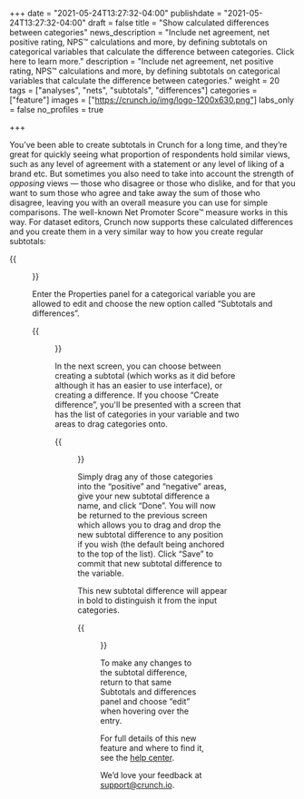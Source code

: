 +++
date = "2021-05-24T13:27:32-04:00"
publishdate = "2021-05-24T13:27:32-04:00"
draft = false
title = "Show calculated differences between categories"
news_description = "Include net agreement, net positive rating, NPS™ calculations and more, by defining subtotals on categorical variables that calculate the difference between categories. Click here to learn more."
description = "Include net agreement, net positive rating, NPS™ calculations and more, by defining subtotals on categorical variables that calculate the difference between categories."
weight = 20
tags = ["analyses", "nets", "subtotals", "differences"]
categories = ["feature"]
images = ["https://crunch.io/img/logo-1200x630.png"]
labs_only = false
no_profiles = true

+++

You’ve been able to create subtotals in Crunch for a long time, and they’re great for quickly seeing what proportion of respondents hold similar views, such as any level of agreement with a statement or any level of liking of a brand etc. But sometimes you also need to take into account the strength of *opposing* views — those who disagree or those who dislike, and for that you want to sum those who agree and take away the sum of those who disagree, leaving you with an overall measure you can use for simple comparisons. The well-known Net Promoter Score™ measure works in this way. For dataset editors, Crunch now supports these calculated differences and you create them in a very similar way to how you create regular subtotals:

{{<figure src="https://player-crunch-io.s3.amazonaws.com/help-crunch-io/screenshots/category-differences-apr-2021_02.gif" class="img-fluid">}}

Enter the Properties panel for a categorical variable you are allowed to edit and choose the new option called “Subtotals and differences”.

{{<figure src="https://crunch.io/dev/features/images/subtotal-differences_01.png" class="img-fluid">}}

In the next screen, you can choose between creating a subtotal (which works as it did before although it has an easier to use interface), or creating a difference. If you choose “Create difference”, you'll be presented with a screen that has the list of categories in your variable and two areas to drag categories onto.

{{<figure src="https://crunch.io/dev/features/images/subtotal-differences_02.png" class="img-fluid">}}

Simply drag any of those categories into the “positive” and “negative” areas, give your new subtotal difference a name, and click “Done”. You will now be returned to the previous screen which allows you to drag and drop the new subtotal difference to any position if you wish (the default being anchored to the top of the list). Click “Save” to commit that new subtotal difference to the variable.

This new subtotal difference will appear in bold to distinguish it from the input categories.

{{<figure src="https://crunch.io/dev/features/images/subtotal-differences_03.png" class="img-fluid">}}

To make any changes to the subtotal difference, return to that same Subtotals and differences panel and choose “edit” when hovering over the entry.

For full details of this new feature and where to find it, see the [help center](https://help.crunch.io/hc/en-us/articles/360059213452-Category-Differences).

We’d love your feedback at [support@crunch.io](mailto:support@crunch.io).

